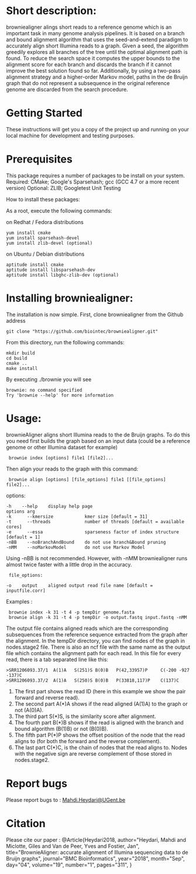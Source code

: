 

# Short description:

browniealigner alings short reads to a reference genome which is an important task in many genome analysis pipelines. It is based on a branch and bound alignment algorithm that uses the seed-and-extend paradigm to accurately align short Illumina reads to a graph. Given a seed, the algorithm greedily explores all branches of the tree until the optimal alignment path is found. To reduce the search space it computes the upper bounds to the alignment score for each branch and discards the branch if it cannot improve the best solution found so far. Additionally, by using a two-pass alignment strategy and a higher-order Markov model, paths in the de Bruijn graph that do not represent a subsequence in the original reference genome are discarded from the search procedure.

#  Getting Started

These instructions will get you a copy of the project up and running on your local machine for development and testing purposes. 

#  Prerequisites

This package requires a number of packages to be install on your system. Required: CMake; Google's Sparsehash; gcc (GCC 4.7 or a more recent version) Optional: ZLIB; Googletest Unit Testing

How to install these packages:

As a root, execute the following commands:

on Redhat / Fedora distributions

    yum install cmake
    yum install sparsehash-devel
    yum install zlib-devel (optional)

on Ubuntu / Debian distributions

    aptitude install cmake
    aptitude install libsparsehash-dev
    aptitude install libghc-zlib-dev (optional)


# Installing browniealigner:

The installation is now simple. First, clone browniealigner from the Github address

    git clone "https://github.com/biointec/browniealigner.git"

From this directory, run the following commands:

    mkdir build
    cd build
    cmake ..
    make install

By executing ./brownie you will see

    brownie: no command specified
    Try 'brownie --help' for more information

# Usage:
brownieAligner aligns short Illumina reads to the de Bruijn graphs. To do this you need first builds the graph based on an input data (could be a reference genome or other Illumina dataset for example)

     brownie index [options] file1 [file2]...
Then align your reads to the graph with this command:

     brownie align [options] [file_options] file1 [[file_options] file2]...
options:

    -h    --help    display help page
    options arg
    -k      --kmersize            kmer size [default = 31]
    -t      --threads             number of threads [default = available cores]
    -e      --essa                sparseness factor of index structure [default = 1]
    -nBB    --noBranchAndBound    do not use branch&Bound pruning
    -nMM    --noMarkovModel       do not use Markov Model

Using -nBB is not recommended. However, with -nMM browniealigner runs almost twice faster with a little drop in the accuracy.

     file_options:

    -o    output    aligned output read file name [default = inputfile.corr]
Examples :

     brownie index -k 31 -t 4 -p tempDir genome.fasta
     brownie align -k 31 -t 4 -p tempDir -o output.fastq input.fastq -nMM
 
The output file contains aligned reads which are the corresponding subsequences from the reference sequence extracted from the graph after the alignment. In the tempDir directory, you can find nodes of the graph in nodes.stage2 file. There is also an ncf file with the same name as the output file which contains the alignment path for each read. In this file for every read, there is a tab separated line like this:

    >SRR1206093.37/1  A(1)A   S(251)S B(0)B   P(42,33957)P     C(-200 -927 -137)C
    >SRR1206093.37/2  A(1)A   S(250)S B(0)B   P(33818,117)P    C(137)C
1.  The first part shows the read ID (here in this example we show the pair forward and reverse read).
2.  The second part A(*)A shows if the read aligned (A(1)A) to the graph or not (A(0)A).
3.  The third part S(*)S, is the similarity score after alignment.
4.  The fourth part B(*)B shows if the read is aligned with the branch and bound algorithm (B(1)B) or not (B(0)B).
5.  The fifth part P(*)P shows the offset position of the node that the read aligns to (for both the forward and the reverse complement).
6.  The last part C(*)C, is the chain of nodes that the read aligns to. Nodes with the negative sign are reverse complement of those stored in nodes.stage2.

 
 
# Report bugs 
Please report bugs to : Mahdi.Heydari@UGent.be
 

# Citation
Please cite our paper :
@Article{Heydari2018,
author="Heydari, Mahdi and Miclotte, Giles and Van de Peer, Yves and Fostier, Jan",
title="BrownieAligner: accurate alignment of Illumina sequencing data to de Bruijn graphs",
journal="BMC Bioinformatics",
year="2018",
month="Sep",
day="04",
volume="19",
number="1",
pages="311",
}


